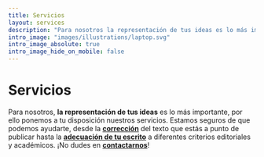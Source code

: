 ```yaml
---
title: Servicios
layout: services
description: "Para nosotros la representación de tus ideas es lo más importante, por ello ponemos a tu disposición nuestros servicios, desde la corrección de textos hasta la creación de tu página web"
intro_image: "images/illustrations/laptop.svg"
intro_image_absolute: true
intro_image_hide_on_mobile: false
---
```


# Servicios

Para nosotros, **la representación de tus ideas** es lo más importante, por ello ponemos a tu disposición nuestros servicios. Estamos seguros de que podemos ayudarte, desde la **[corrección](/services/correccion/ "Corrección de textos")** del texto que estás a punto de publicar hasta la **[adecuación de tu escrito](/services/diseno-pagina-web/ "Creación de páginas web")** a diferentes criterios editoriales y académicos. ¡No dudes en **[contactarnos](/contact "Contacto")**! 
